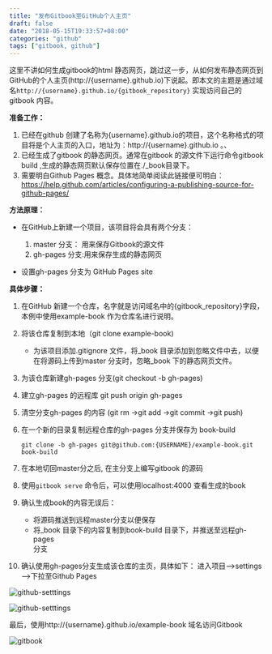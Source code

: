 ```yaml
---
title: "发布Gitbook至GitHub个人主页"
draft: false
date: "2018-05-15T19:33:57+08:00"
categories: "github"
tags: ["gitbook, github"]
---
```


这里不讲如何生成gitbook的html 静态网页，跳过这一步，从如何发布静态网页到GitHub的个人主页(http://{username}.github.io)下说起。即本文的主题是通过域名```http://{username}.github.io/{gitbook_repository}``` 实现访问自己的gitbook 内容。

**准备工作：**

1. 已经在github 创建了名称为{username}.github.io的项目，这个名称格式的项目将是个人主页的入口，地址为：http://{username}.github.io 。、
2. 已经生成了gitbook 的静态网页。通常在gitbook 的源文件下运行命令gitbook build ,生成的静态网页默认保存位置在./_book目录下。
3. 需要明白Github Pages 概念。具体地简单阅读此链接便可明白：https://help.github.com/articles/configuring-a-publishing-source-for-github-pages/

**方法原理：**

- 在GitHub上新建一个项目，该项目将会具有两个分支：

   1. master 分支： 用来保存Gitbook的源文件
   2. gh-pages 分支:用来保存生成的静态网页

- 设置gh-pages 分支为 GitHub Pages site

**具体步骤：**


1. 在GitHub 新建一个仓库，名字就是访问域名中的{gitbook_repository}字段，本例中使用example-book 作为仓库名进行说明。

2. 将该仓库复制到本地（git clone example-book)
   - 为该项目添加.gitignore 文件，将_book 目录添加到忽略文件中去，以便在将源码上传到master 分支时，忽略_book 下的静态网页文件。

3. 为该仓库新建gh-pages 分支(git checkout -b gh-pages)

4. 建立gh-pages 的远程库 git push origin gh-pages

5. 清空分支gh-pages 的内容 (git rm ->git add ->git commit ->git push)

6. 在一个新的目录复制远程仓库的gh-pages 分支并保存为 book-build

      ```git clone -b gh-pages git@github.com:{USERNAME}/example-book.git  book-build```

7. 在本地切回master分之后, 在主分支上编写gitbook 的源码

8. 使用```gitbook serve``` 命令后，可以使用localhost:4000 查看生成的book

9. 确认生成book的内容无误后：
   - 将源码推送到远程master分支以便保存
   - 将_book 目录下的内容复制到book-build 目录下，并推送至远程gh-pages  
     分支

10. 确认使用gh-pages分支生成该仓库的主页，具体如下：
  进入项目-->settings -->下拉至Github Pages

  ![github-setttings](/github-setttings.png)

  ![github-setttings](/github-pages.png)


最后，使用http://{username}.github.io/example-book 域名访问Gitbook

![gitbook](/gitbook.png)



   
